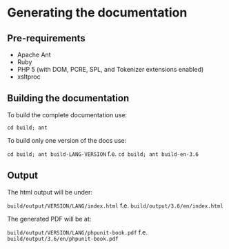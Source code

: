 Generating the documentation
============================

Pre-requirements
----------------

- Apache Ant
- Ruby
- PHP 5 (with DOM, PCRE, SPL, and Tokenizer extensions enabled)
- xsltproc

Building the documentation
--------------------------

To build the complete documentation use:

`cd build; ant`

To build only one version of the docs use:

`cd build; ant build-LANG-VERSION` 
f.e.
`cd build; ant build-en-3.6`

Output
------

The html output will be under:

`build/output/VERSION/LANG/index.html`
f.e.
`build/output/3.6/en/index.html`

The generated PDF will be at:

`build/output/VERSION/LANG/phpunit-book.pdf`
f.e.
`build/output/3.6/en/phpunit-book.pdf`



